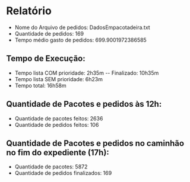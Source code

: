 # Relatório
 - Nome do Arquivo de pedidos: DadosEmpacotadeira.txt
 - Quantidade de pedidos: 169
 - Tempo médio gasto de pedidos: 699.9001972386585
## Tempo de Execução:
 - Tempo lista COM prioridade: 2h35m -- Finalizado: 10h35m
 - Tempo lista SEM prioridade: 6h23m
 - Tempo total: 16h58m
## Quantidade de Pacotes e pedidos às 12h:
 - Quantidade de pacotes feitos: 2636
 - Quantidade de pedidos feitos: 106
## Quantidade de Pacotes e pedidos no caminhão no fim do expediente (17h):
 - Quantidade de pacotes: 5872
 - Quantidade de pedidos finalizados: 169
